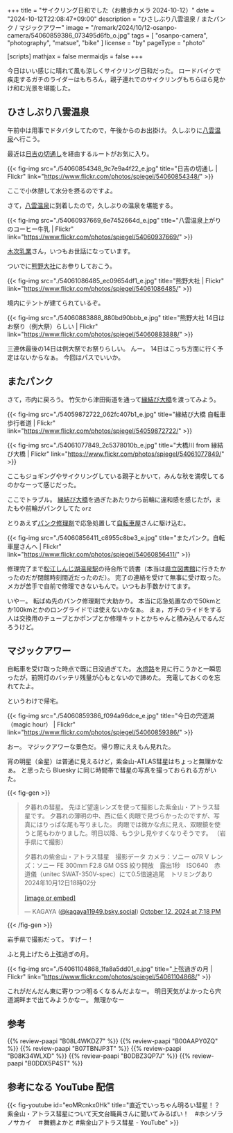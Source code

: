 +++
title = "サイクリング日和でした（お散歩カメラ 2024-10-12）"
date =  "2024-10-12T22:08:47+09:00"
description = "ひさしぶり八雲温泉 / またパンク / マジックアワー"
image = "/remark/2024/10/12-osanpo-camera/54060859386_073495d6fb_o.jpg"
tags = [ "osanpo-camera", "photography", "matsue", "bike" ]
license = "by"
pageType = "photo"

[scripts]
  mathjax = false
  mermaidjs = false
+++

今日はいい感じに晴れて風も涼しくサイクリング日和だった。
ロードバイクで疾走するガチのライダーはもちろん，親子連れでのサイクリングもちらほら見かけ和む光景を堪能した。

## ひさしぶり八雲温泉

午前中は用事でドタバタしてたので，午後からのお出掛け。
久しぶりに[八雲温泉][八雲温泉ゆうあい熊野館]へ行こう。

最近は[日吉の切通し]を経由するルートがお気に入り。

{{< fig-img src="./54060854348_9c7e9a4f22_e.jpg" title="日吉の切通し | Flickr" link="https://www.flickr.com/photos/spiegel/54060854348/" >}}

ここで小休憩して水分を摂るのですよ。

さて，[八雲温泉][八雲温泉ゆうあい熊野館]に到着したので，久しぶりの温泉を堪能する。

{{< fig-img src="./54060937669_6e7452664d_e.jpg" title="八雲温泉上がりのコーヒー牛乳 | Flickr" link="https://www.flickr.com/photos/spiegel/54060937669/" >}}

[木次乳業]さん，いつもお世話になっています。

ついでに[熊野大社]にお参りしておこう。

{{< fig-img src="./54061086485_ec09654df1_e.jpg" title="熊野大社 | Flickr" link="https://www.flickr.com/photos/spiegel/54061086485/" >}}

境内にテントが建てられているぞ。

{{< fig-img src="./54060883888_880bd90bbb_e.jpg" title="熊野大社 14日はお祭り（例大祭）らしい | Flickr" link="https://www.flickr.com/photos/spiegel/54060883888/" >}}

三連休最後の14日は例大祭でお祭りらしい。
んー。
14日はこっち方面に行く予定はないからなぁ。
今回はパスでいいか。

## またパンク

さて，市内に戻ろう。
竹矢から津田街道を通って[縁結び大橋]を渡ってみよう。

{{< fig-img src="./54059872722_062fc407b1_e.jpg" title="縁結び大橋 自転車歩行者道 | Flickr" link="https://www.flickr.com/photos/spiegel/54059872722/" >}}

{{< fig-img src="./54061077849_2c5378010b_e.jpg" title="大橋川 from 縁結び大橋 | Flickr" link="https://www.flickr.com/photos/spiegel/54061077849/" >}}

ここもジョギングやサイクリングしている親子とかいて，みんな秋を満喫してるのかなーって感じだった。

ここでトラブル。
[縁結び大橋]を過ぎたあたりから前輪に違和感を感じたが，またもや前輪がパンクしてた `orz`

とりあえず[パンク修理剤]で応急処置して[自転車屋][ジャイアントストア松江]さんに駆け込む。

{{< fig-img src="./54060856411_c8955c8be3_e.jpg" title="またパンク。自転車屋さんへ | Flickr" link="https://www.flickr.com/photos/spiegel/54060856411/" >}}

修理完了まで[松江しんじ湖温泉駅]の待合所で読書（本当は[県立図書館][島根県立図書館]に行きたかったのだが閉館時刻間近だったのだ）。
完了の連絡を受けて無事に受け取った。
メカが苦手で自前で修理できないもんで。いつもお手数かけてます。

いやー。
転ばぬ先のパンク修理剤で大助かり。
本当に応急処置なので50kmとか100kmとかのロングライドでは使えないかなぁ。
まぁ，ガチのライドをする人は交換用のチューブとかポンプとか修理キットとかちゃんと積み込んでるんだろうけど。

## マジックアワー

自転車を受け取った時点で既に日没過ぎてた。
[水燈路][松江水燈路]を見に行こうかと一瞬思ったが，前照灯のバッテリ残量が心もとないので諦めた。
充電しておくのを忘れてたよ。

というわけで帰宅。

{{< fig-img src="./54060859386_f094a96dce_e.jpg" title="今日の宍道湖（magic hour） | Flickr" link="https://www.flickr.com/photos/spiegel/54060859386/" >}}

おー。
マジックアワーな景色だ。
帰り際にええもん見れた。

宵の明星（金星）は普通に見えるけど，紫金山-ATLAS彗星はちょっと無理かなぁ。
と思ったら Bluesky に同じ時間帯で彗星の写真を撮っておられる方がいた。

{{< fig-gen >}}
<blockquote class="bluesky-embed" data-bluesky-uri="at://did:plc:rjgadliz5c3z27ktpydht7mj/app.bsky.feed.post/3l6cnr2croj2a" data-bluesky-cid="bafyreihofu4lj47nqbg5eukorbw342nqonuauvsdvjjq5rix6cwrupx6km"><p lang="ja">夕暮れの彗星。
先ほど望遠レンズを使って撮影した紫金山・アトラス彗星です。
夕暮れの薄明の中、西に低く肉眼で見づらかったのですが、写真にはりっぱな尾も写りました。
肉眼では微かな点に見え、双眼鏡を使うと尾もわかりました。明日以降、もう少し見やすくなりそうです。
（岩手県にて撮影）

夕暮れの紫金山・アトラス彗星　撮影データ
カメラ：ソニー α7R V
レンズ：ソニー FE 300mm F2.8 GM OSS
絞り開放　露出1秒　ISO640　赤道儀（unitec SWAT-350V-spec）にて0.5倍速追尾　トリミングあり　2024年10月12日18時02分<br><br><a href="https://bsky.app/profile/did:plc:rjgadliz5c3z27ktpydht7mj/post/3l6cnr2croj2a?ref_src=embed">[image or embed]</a></p>&mdash; KAGAYA (<a href="https://bsky.app/profile/did:plc:rjgadliz5c3z27ktpydht7mj?ref_src=embed">@kagaya11949.bsky.social</a>) <a href="https://bsky.app/profile/did:plc:rjgadliz5c3z27ktpydht7mj/post/3l6cnr2croj2a?ref_src=embed">October 12, 2024 at 7:18 PM</a></blockquote><script async src="https://embed.bsky.app/static/embed.js" charset="utf-8"></script>
{{< /fig-gen >}}

岩手県で撮影だって。
すげー！

ふと見上げたら上弦過ぎの月。

{{< fig-img src="./54061104868_1fa8a5dd01_e.jpg" title="上弦過ぎの月 | Flickr" link="https://www.flickr.com/photos/spiegel/54061104868/" >}}

これがだんだん東に寄りつつ明るくなるんだよなー。
明日天気がよかったら宍道湖畔まで出てみようかなー。
無理かなー

[日吉の切通し]: https://maps.app.goo.gl/XRLFXNkcWm6WdLc3A
[熊野大社]: http://www.kumanotaisha.or.jp/ "出雲國一之宮　熊野大社"
[八雲温泉ゆうあい熊野館]: https://www.kumanokan.jp/ "八雲温泉ゆうあい熊野館"
[木次乳業]: https://www.kisuki-milk.co.jp/ "木次乳業"
[縁結び大橋]: https://maps.app.goo.gl/xC1JbXcbhCGofJR36
[ジャイアントストア松江]: https://giant-store.jp/matsue/ "ジャイアントストア松江 ｜ ジャイアントストア松江の情報を発信しています。"
[松江しんじ湖温泉駅]: https://www.ichibata.co.jp/railway/operate/stations/26.html "22.松江しんじ湖温泉｜停車駅のご案内｜ばたでん【いちばたでんしゃ】"
[島根県立図書館]: https://www.library.pref.shimane.lg.jp/ "島根県立図書館"
[松江水燈路]: https://www.suitouro.jp/ "【公式サイト】松江水燈路 2024|9.28-10.20の(土,日,祝) 開催"
[パンク修理剤]: https://www.amazon.co.jp/dp/B00AAPY0ZQ?tag=baldandersinf-22&linkCode=ogi&th=1&psc=1 "Amazon | マルニ(Maruni) クイックショット K-600 仏式バルブ用応急瞬間パンク修理剤 ブラック | マルニ(Maruni) | パンク修理キット"

## 参考

{{% review-paapi "B08L4WKDZ7" %}} <!-- PowerShot ZOOM -->
{{% review-paapi "B00AAPY0ZQ" %}} <!-- パンク修理剤 -->
{{% review-paapi "B07TBNJP3T" %}} <!-- ハンドポンプ ポータブル -->
{{% review-paapi "B08K34WLXD" %}} <!-- ステムバッグ（stem bag） -->
{{% review-paapi "B0DBZ3QP7J" %}} <!-- VTuber学 -->
{{% review-paapi "B0DDX5P4ST" %}} <!-- 推しの子 ファタール FATAL -->

## 参考になる YouTube 配信

{{< fig-youtube id="eoMRcnkx0Hk" title="直近でいっちゃん明るい彗星！？紫金山・アトラス彗星について天文台職員さんに聞いてみるばい！　#ホシゾラノサカイ　＃舞鶴よかと #紫金山アトラス彗星 - YouTube" >}}
